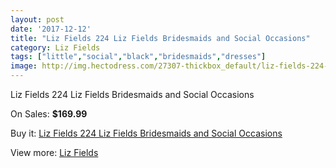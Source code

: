 ```yaml
---
layout: post
date: '2017-12-12'
title: "Liz Fields 224 Liz Fields Bridesmaids and Social Occasions"
category: Liz Fields
tags: ["little","social","black","bridesmaids","dresses"]
image: http://img.hectodress.com/27307-thickbox_default/liz-fields-224-liz-fields-bridesmaids-and-social-occasions.jpg
---
```

Liz Fields 224 Liz Fields Bridesmaids and Social Occasions

On Sales: **$169.99**
<a href="https://www.hectodress.com/liz-fields/12715-liz-fields-224-liz-fields-bridesmaids-and-social-occasions.html"><amp-img layout="responsive" width="600" height="600" src="//img.hectodress.com/27307-thickbox_default/liz-fields-224-liz-fields-bridesmaids-and-social-occasions.jpg" alt="Liz Fields 224 Liz Fields Bridesmaids and Social Occasions 0" /></a>
<a href="https://www.hectodress.com/liz-fields/12715-liz-fields-224-liz-fields-bridesmaids-and-social-occasions.html"><amp-img layout="responsive" width="600" height="600" src="//img.hectodress.com/27308-thickbox_default/liz-fields-224-liz-fields-bridesmaids-and-social-occasions.jpg" alt="Liz Fields 224 Liz Fields Bridesmaids and Social Occasions 1" /></a>

Buy it: [Liz Fields 224 Liz Fields Bridesmaids and Social Occasions](https://www.hectodress.com/liz-fields/12715-liz-fields-224-liz-fields-bridesmaids-and-social-occasions.html "Liz Fields 224 Liz Fields Bridesmaids and Social Occasions")

View more: [Liz Fields](https://www.hectodress.com/195-liz-fields "Liz Fields")